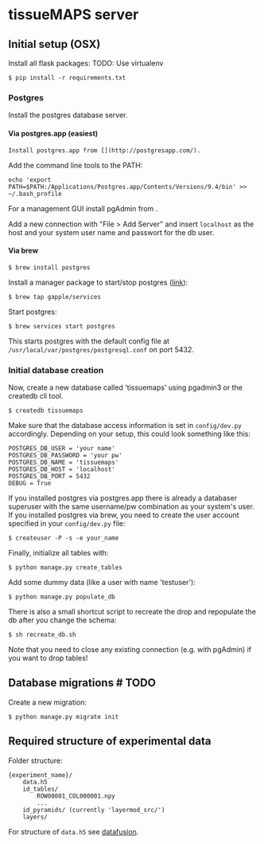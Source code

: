 tissueMAPS server
=================

Initial setup (OSX)
-------------

Install all flask packages:
TODO: Use virtualenv

    $ pip install -r requirements.txt

### Postgres

Install the postgres database server.


#### Via postgres.app (easiest)

    Install postgres.app from [](http://postgresapp.com/).

Add the command line tools to the PATH:

    echo 'export PATH=$PATH:/Applications/Postgres.app/Contents/Versions/9.4/bin' >> ~/.bash_profile

For a management GUI install pgAdmin from [](http://www.postgresql.org/ftp/pgadmin3/release/v1.20.0/osx/).

Add a new connection with "File > Add Server" and insert `localhost` as the host and your system user name and passwort for the db user.

#### Via brew

    $ brew install postgres

Install a manager package to start/stop postgres ([link](https://robots.thoughtbot.com/starting-and-stopping-background-services-with-homebrew)):

    $ brew tap gapple/services

Start postgres:

    $ brew services start postgres

This starts postgres with the default config file at `/usr/local/var/postgres/postgresql.conf` on port 5432.

### Initial database creation

Now, create a new database called 'tissuemaps' using pgadmin3 or the createdb cli tool.

    $ createdb tissuemaps

Make sure that the database access information is set in `config/dev.py` accordingly.
Depending on your setup, this could look something like this:

    POSTGRES_DB_USER = 'your name'
    POSTGRES_DB_PASSWORD = 'your pw'
    POSTGRES_DB_NAME = 'tissuemaps'
    POSTGRES_DB_HOST = 'localhost'
    POSTGRES_DB_PORT = 5432
    DEBUG = True

If you installed postgres via postgres.app there is already a databaser superuser with the same username/pw combination as your system's user.
If you installed postgres via brew, you need to create the user account specified in your `config/dev.py` file:

    $ createuser -P -s -e your_name

Finally, initialize all tables with:

    $ python manage.py create_tables

Add some dummy data (like a user with name 'testuser'):

    $ python manage.py populate_db

There is also a small shortcut script to recreate the drop and repopulate the db after you change the schema:

    $ sh recreate_db.sh

Note that you need to close any existing connection (e.g. with pgAdmin) if you want to drop tables!


Database migrations # TODO
-------------------

Create a new migration:

    $ python manage.py migrate init


Required structure of experimental data
---------------------------------------

Folder structure:

    {experiment_name}/
        data.h5
        id_tables/
            ROW00001_COL000001.npy
            ...
        id_pyramids/ (currently 'layermod_src/')
        layers/

For structure of `data.h5` see [datafusion]().
